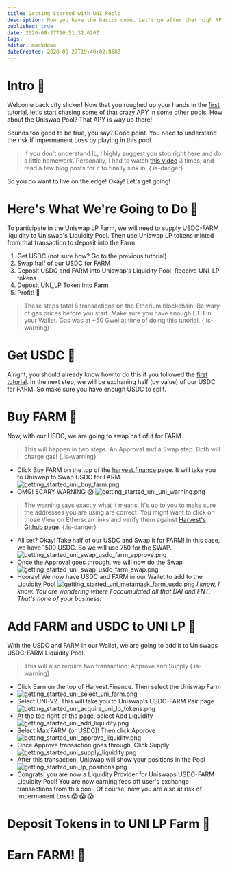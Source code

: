 ```yaml
---
title: Getting Started with UNI Pools
description: Now you have the basics down. Let's go after that high APY in the UNI Pool!
published: true
date: 2020-09-27T20:51:32.620Z
tags: 
editor: markdown
dateCreated: 2020-09-27T19:40:02.868Z
---
```


# Intro :corn:
Welcome back city slicker! Now that you roughed up your hands in the [first tutorial](/en/getting-started), let's start chasing some of that crazy APY in some other pools. How about the Uniswap Pool? That APY is way up there!

Sounds too good to be true, you say? Good point. You need to understand the risk if Impermanent Loss by playing in this pool.

> If you don't understand IL, I highly suggest you stop right here and do a little homework. Personally, I had to watch [this video](https://www.youtube.com/watch?v=8XJ1MSTEuU0) 3 times, and read a few blog posts for it to finally sink in.
{.is-danger}

So you do want to live on the edge! Okay! Let's get going!
# Here's What We're Going to Do :tractor:
To participate in the Uniswap LP Farm, we will need to supply USDC-FARM liquidity to Uniswap's Liquidity Pool. Then use Uniswap LP tokens minted from that transaction to deposit into the Farm.
1. Get USDC (not sure how? Go to the previous tutorial)
1. Swap half of our USDC for FARM
1. Deposit USDC and FARM into Uniswap's Liquidity Pool. Receive UNI_LP tokens
1. Deposit UNI_LP Token into Farm
1. Profit! :bread:
> These steps total 6 transactions on the Etherium blockchain. Be wary of gas prices before you start. Make sure you have enough ETH in your Wallet. Gas was at ~50 Gwei at time of doing this tutorial.
{.is-warning}

# Get USDC :watermelon:
Alright, you should already know how to do this if you followed the [first tutorial](/en/getting-started). 
In the next step, we will be exchaning half (by value) of our USDC for FARM. So make sure you have enough USDC to split.
# Buy FARM :strawberry:
Now, with our USDC, we are going to swap half of it for FARM
>  This will happen in two steps. An Approval and a Swap step. Both will charge gas!
{.is-warning}
- Click Buy FARM on the top of the [harvest.finance](https://harvest.finance) page. It will take you to Uniswap to Swap USDC for FARM.
![getting_started_uni_buy_farm.png](/getting_started_uni_buy_farm.png)
- OMG! SCARY WARNING :scream:
![getting_started_uni_uni_warning.png](/getting_started_uni_uni_warning.png)
> The warning says exactly what it means. It's up to you to make sure the addresses you are using are correct. You might want to click on those View on Etherscan links and verify them against [Harvest's Github page](https://github.com/harvest-finance/harvest).
{.is-danger}
- All set? Okay! Take half of our USDC and Swap it for FARM! in this case, we have 1500 USDC. So we will use 750 for the SWAP.![getting_started_uni_swap_usdc_farm_approve.png](/getting_started_uni_swap_usdc_farm_approve.png)
- Once the Approval goes through, we will now do the Swap![getting_started_uni_swap_usdc_farm_swap.png](/getting_started_uni_swap_usdc_farm_swap.png)
- Hooray! We now have USDC and FARM in our Wallet to add to the Liquidity Pool
![getting_started_uni_metamask_farm_usdc.png](/getting_started_uni_metamask_farm_usdc.png)
*I know, I know. You are wondering where I accumulated all that DAI and FNT. That's none of your business!*
# Add FARM and USDC to UNI LP :apple:
With the USDC and FARM in our Wallet, we are going to add it to Uniswaps USDC-FARM Liquidity Pool.
> This will also require two transaction: Approve and Supply
{.is-warning}
- Click Earn on the top of Harvest.Finance. Then select the Uniswap Farm
- ![getting_started_uni_select_uni_farm.png](/getting_started_uni_select_uni_farm.png)
- Select UNI-V2. This will take you to Uniswap's USDC-FARM Pair page
![getting_started_uni_acquire_uni_lp_tokens.png](/getting_started_images/getting_started_uni_acquire_uni_lp_tokens.png)
- At the top right of the page, select Add Liquidity
![getting_started_uni_add_liquidity.png](/getting_started_images/getting_started_uni_add_liquidity.png)
- Select Max FARM (or USDC)! Then click Approve
![getting_started_uni_approve_liquidity.png](/getting_started_images/getting_started_uni_approve_liquidity.png)
- Once Approve transaction goes through, Click Supply
![getting_started_uni_supply_liquidity.png](/getting_started_images/getting_started_uni_supply_liquidity.png)
- After this transaction, Uniswap will show your positions in the Pool
![getting_started_uni_lp_positions.png](/getting_started_images/getting_started_uni_lp_positions.png)
- Congrats! you are now a Liquidity Provider for Uniswaps USDC-FARM Liquidity Pool! You are now earning fees off user's exchange transactions from this pool. Of course, now you are also at risk of Impermanent Loss :scream: :scream: :scream:
# Deposit Tokens in to UNI LP Farm :seedling:
# Earn FARM! :bread: